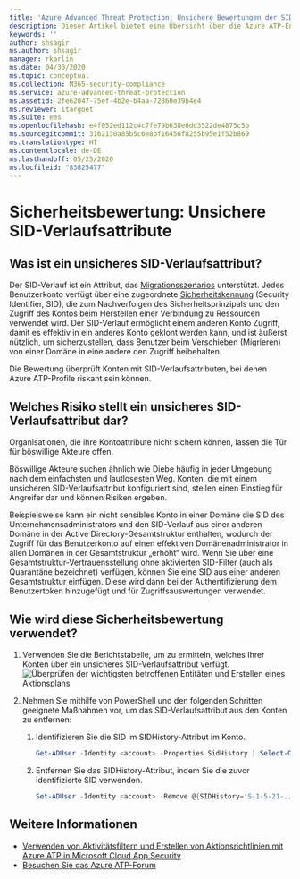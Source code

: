 ```yaml
---
title: 'Azure Advanced Threat Protection: Unsichere Bewertungen der SID-Verlaufsattribute'
description: Dieser Artikel bietet eine Übersicht über die Azure ATP-Entitäten mit unsicheren SID-Verlaufsattributen im Bericht zur Bewertung des Identitätssicherheitsstatus.
keywords: ''
author: shsagir
ms.author: shsagir
manager: rkarlin
ms.date: 04/30/2020
ms.topic: conceptual
ms.collection: M365-security-compliance
ms.service: azure-advanced-threat-protection
ms.assetid: 2fe62047-75ef-4b2e-b4aa-72860e39b4e4
ms.reviewer: itargoet
ms.suite: ems
ms.openlocfilehash: e4f052ed112c4c7fe79b638e6dd3522de4875c5b
ms.sourcegitcommit: 3162130a85b5c6e8bf16456f8255b95e1f52b869
ms.translationtype: HT
ms.contentlocale: de-DE
ms.lasthandoff: 05/25/2020
ms.locfileid: "83825477"
---
```

# <a name="security-assessment-unsecure-sid-history-attributes"></a>Sicherheitsbewertung: Unsichere SID-Verlaufsattribute

## <a name="what-is-an-unsecure-sid-history-attribute"></a>Was ist ein unsicheres SID-Verlaufsattribut?

Der SID-Verlauf ist ein Attribut, das [Migrationsszenarios](/previous-versions/windows/it-pro/windows-server-2003/cc779590(v=ws.10)) unterstützt. Jedes Benutzerkonto verfügt über eine zugeordnete [Sicherheitskennung](/windows/win32/secauthz/security-identifiers) (Security Identifier, SID), die zum Nachverfolgen des Sicherheitsprinzipals und den Zugriff des Kontos beim Herstellen einer Verbindung zu Ressourcen verwendet wird. Der SID-Verlauf ermöglicht einem anderen Konto Zugriff, damit es effektiv in ein anderes Konto geklont werden kann, und ist äußerst nützlich, um sicherzustellen, dass Benutzer beim Verschieben (Migrieren) von einer Domäne in eine andere den Zugriff beibehalten.

Die Bewertung überprüft Konten mit SID-Verlaufsattributen, bei denen Azure ATP-Profile riskant sein können.

## <a name="what-risk-does-unsecure-sid-history-attribute-pose"></a>Welches Risiko stellt ein unsicheres SID-Verlaufsattribut dar?

Organisationen, die ihre Kontoattribute nicht sichern können, lassen die Tür für böswillige Akteure offen.

Böswillige Akteure suchen ähnlich wie Diebe häufig in jeder Umgebung nach dem einfachsten und lautlosesten Weg. Konten, die mit einem unsicheren SID-Verlaufsattribut konfiguriert sind, stellen einen Einstieg für Angreifer dar und können Risiken ergeben.

Beispielsweise kann ein nicht sensibles Konto in einer Domäne die SID des Unternehmensadministrators und den SID-Verlauf aus einer anderen Domäne in der Active Directory-Gesamtstruktur enthalten, wodurch der Zugriff für das Benutzerkonto auf einen effektiven Domänenadministrator in allen Domänen in der Gesamtstruktur „erhöht“ wird. Wenn Sie über eine Gesamtstruktur-Vertrauensstellung ohne aktivierten SID-Filter (auch als Quarantäne bezeichnet) verfügen, können Sie eine SID aus einer anderen Gesamtstruktur einfügen. Diese wird dann bei der Authentifizierung dem Benutzertoken hinzugefügt und für Zugriffsauswertungen verwendet.

## <a name="how-do-i-use-this-security-assessment"></a>Wie wird diese Sicherheitsbewertung verwendet?

1. Verwenden Sie die Berichtstabelle, um zu ermitteln, welches Ihrer Konten über ein unsicheres SID-Verlaufsattribut verfügt.
    ![Überprüfen der wichtigsten betroffenen Entitäten und Erstellen eines Aktionsplans](media/atp-cas-isp-unsecure-sid-history-attribute-1.png)
1. Nehmen Sie mithilfe von PowerShell und den folgenden Schritten geeignete Maßnahmen vor, um das SID-Verlaufsattribut aus den Konten zu entfernen:

    1. Identifizieren Sie die SID im SIDHistory-Attribut im Konto.

        ```powershell
        Get-ADUser -Identity <account> -Properties SidHistory | Select-Object -ExpandProperty SIDHistory
        ```

    2. Entfernen Sie das SIDHistory-Attribut, indem Sie die zuvor identifizierte SID verwenden.

        ```powershell
        Set-ADUser -Identity <account> -Remove @{SIDHistory='S-1-5-21-...'}
        ```

## <a name="see-also"></a>Weitere Informationen

- [Verwenden von Aktivitätsfiltern und Erstellen von Aktionsrichtlinien mit Azure ATP in Microsoft Cloud App Security](atp-activities-filtering-mcas.md)
- [Besuchen Sie das Azure ATP-Forum](https://aka.ms/azureatpcommunity)
